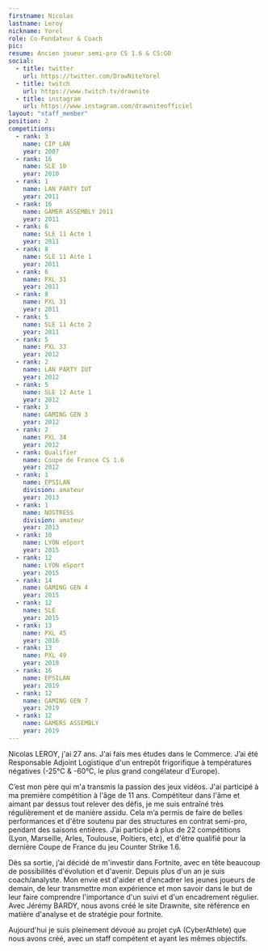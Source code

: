 ```yaml
---
firstname: Nicolas
lastname: Leroy
nickname: Yorel
role: Co-Fondateur & Coach
pic:
resume: Ancien joueur semi-pro CS 1.6 & CS:GO
social:
  - title: twitter
    url: https://twitter.com/DrawNiteYorel
  - title: twitch
    url: https://www.twitch.tv/drawnite
  - title: instagram
    url: https://www.instagram.com/drawniteofficiel
layout: "staff_member"
position: 2
competitions:
  - rank: 3
    name: CIP LAN
    year: 2007
  - rank: 16
    name: SLE 10
    year: 2010
  - rank: 1
    name: LAN PARTY IUT
    year: 2011
  - rank: 16
    name: GAMER ASSEMBLY 2011
    year: 2011
  - rank: 6
    name: SLE 11 Acte 1
    year: 2011
  - rank: 8
    name: SLE 11 Acte 1
    year: 2011
  - rank: 6
    name: PXL 31
    year: 2011
  - rank: 8
    name: PXL 31
    year: 2011
  - rank: 5
    name: SLE 11 Acte 2
    year: 2011
  - rank: 5
    name: PXL 33
    year: 2012
  - rank: 2
    name: LAN PARTY IUT
    year: 2012
  - rank: 5
    name: SLE 12 Acte 1
    year: 2012
  - rank: 3
    name: GAMING GEN 3
    year: 2012
  - rank: 2
    name: PXL 34
    year: 2012
  - rank: Qualifier
    name: Coupe de France CS 1.6
    year: 2012
  - rank: 1
    name: EPSILAN
    division: amateur
    year: 2013
  - rank: 1
    name: NOSTRESS
    division: amateur
    year: 2013
  - rank: 10
    name: LYON eSport
    year: 2015
  - rank: 12
    name: LYON eSport
    year: 2015
  - rank: 14
    name: GAMING GEN 4
    year: 2015
  - rank: 12
    name: SLE
    year: 2015
  - rank: 13
    name: PXL 45
    year: 2016
  - rank: 13
    name: PXL 49
    year: 2018
  - rank: 16
    name: EPSILAN
    year: 2019
  - rank: 12
    name: GAMING GEN 7
    year: 2019
  - rank: 12
    name: GAMERS ASSEMBLY
    year: 2019
---
```

<p>
  Nicolas LEROY, j'ai 27 ans. J'ai fais mes études dans le Commerce. J’ai été Responsable Adjoint Logistique d'un entrepôt frigorifique à températures négatives (-25°C & -60°C, le plus grand congélateur d'Europe).
</p>

<p>
  C’est mon père qui m'a transmis la passion des jeux vidéos. J'ai participé à ma première compétition à l'âge de 11 ans. Compétiteur dans l'âme et aimant par dessus tout relever des défis, je me suis entraîné très régulièrement et de manière assidu. Cela m’a permis de faire de belles performances et d'être soutenu par des structures en contrat semi-pro, pendant des saisons entières. J’ai participé à plus de 22 compétitions (Lyon, Marseille, Arles, Toulouse, Poitiers, etc), et d'être qualifié pour la dernière Coupe de France du jeu Counter Strike 1.6.
</p>

<p>
  Dès sa sortie, j’ai décidé de m'investir dans Fortnite, avec en tête beaucoup de possibilités d'évolution et d'avenir. Depuis plus d'un an je suis coach/analyste. Mon envie est d'aider et d'encadrer les jeunes joueurs de demain, de leur transmettre mon expérience et mon savoir dans le but de leur faire comprendre l'importance d'un suivi et d'un encadrement régulier. Avec Jérémy BARDY, nous avons créé le site Drawnite, site référence en matière d'analyse et de stratégie pour fortnite.
</p>

<p>
  Aujourd'hui je suis pleinement dévoué au projet cyA (CyberAthlete) que nous avons créé, avec un staff compétent et ayant les mêmes objectifs.
</p>
